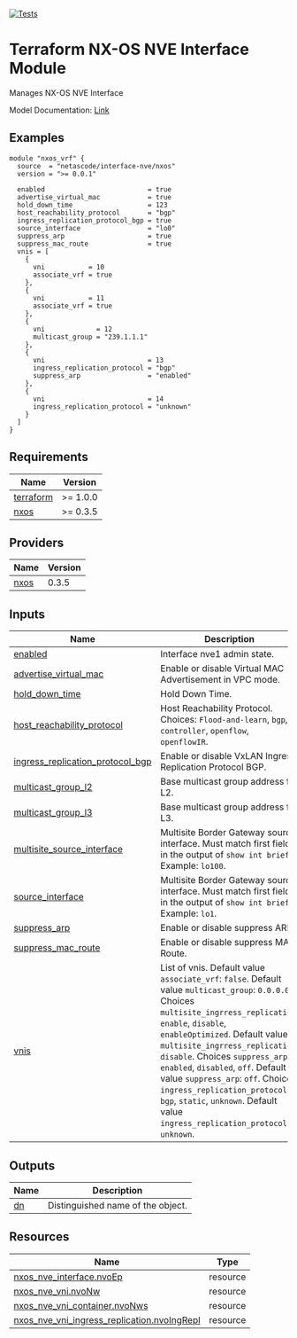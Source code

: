 <!-- BEGIN_TF_DOCS -->
[![Tests](https://github.com/netascode/terraform-nxos-interface-nve/actions/workflows/test.yml/badge.svg)](https://github.com/netascode/terraform-nxos-interface-nve/actions/workflows/test.yml)

# Terraform NX-OS NVE Interface Module

Manages NX-OS NVE Interface

Model Documentation: [Link](https://developer.cisco.com/docs/cisco-nexus-3000-and-9000-series-nx-api-rest-sdk-user-guide-and-api-reference-release-9-3x/#!configuring-nve-interfaces)

## Examples

```hcl
module "nxos_vrf" {
  source  = "netascode/interface-nve/nxos"
  version = ">= 0.0.1"

  enabled                          = true
  advertise_virtual_mac            = true
  hold_down_time                   = 123
  host_reachability_protocol       = "bgp"
  ingress_replication_protocol_bgp = true
  source_interface                 = "lo0"
  suppress_arp                     = true
  suppress_mac_route               = true
  vnis = [
    {
      vni           = 10
      associate_vrf = true
    },
    {
      vni           = 11
      associate_vrf = true
    },
    {
      vni             = 12
      multicast_group = "239.1.1.1"
    },
    {
      vni                          = 13
      ingress_replication_protocol = "bgp"
      suppress_arp                 = "enabled"
    },
    {
      vni                          = 14
      ingress_replication_protocol = "unknown"
    }
  ]
}
```

## Requirements

| Name | Version |
|------|---------|
| <a name="requirement_terraform"></a> [terraform](#requirement\_terraform) | >= 1.0.0 |
| <a name="requirement_nxos"></a> [nxos](#requirement\_nxos) | >= 0.3.5 |

## Providers

| Name | Version |
|------|---------|
| <a name="provider_nxos"></a> [nxos](#provider\_nxos) | 0.3.5 |

## Inputs

| Name | Description | Type | Default | Required |
|------|-------------|------|---------|:--------:|
| <a name="input_enabled"></a> [enabled](#input\_enabled) | Interface nve1 admin state. | `string` | `false` | no |
| <a name="input_advertise_virtual_mac"></a> [advertise\_virtual\_mac](#input\_advertise\_virtual\_mac) | Enable or disable Virtual MAC Advertisement in VPC mode. | `bool` | `false` | no |
| <a name="input_hold_down_time"></a> [hold\_down\_time](#input\_hold\_down\_time) | Hold Down Time. | `number` | `180` | no |
| <a name="input_host_reachability_protocol"></a> [host\_reachability\_protocol](#input\_host\_reachability\_protocol) | Host Reachability Protocol. Choices: `Flood-and-learn`, `bgp`, `controller`, `openflow`, `openflowIR`. | `string` | `"Flood-and-learn"` | no |
| <a name="input_ingress_replication_protocol_bgp"></a> [ingress\_replication\_protocol\_bgp](#input\_ingress\_replication\_protocol\_bgp) | Enable or disable VxLAN Ingress Replication Protocol BGP. | `bool` | `false` | no |
| <a name="input_multicast_group_l2"></a> [multicast\_group\_l2](#input\_multicast\_group\_l2) | Base multicast group address for L2. | `string` | `"0.0.0.0"` | no |
| <a name="input_multicast_group_l3"></a> [multicast\_group\_l3](#input\_multicast\_group\_l3) | Base multicast group address for L3. | `string` | `"0.0.0.0"` | no |
| <a name="input_multisite_source_interface"></a> [multisite\_source\_interface](#input\_multisite\_source\_interface) | Multisite Border Gateway source interface. Must match first field in the output of `show int brief`. Example: `lo100`. | `string` | `"unspecified"` | no |
| <a name="input_source_interface"></a> [source\_interface](#input\_source\_interface) | Multisite Border Gateway source interface. Must match first field in the output of `show int brief`. Example: `lo1`. | `string` | `"unspecified"` | no |
| <a name="input_suppress_arp"></a> [suppress\_arp](#input\_suppress\_arp) | Enable or disable suppress ARP. | `bool` | `false` | no |
| <a name="input_suppress_mac_route"></a> [suppress\_mac\_route](#input\_suppress\_mac\_route) | Enable or disable suppress MAC Route. | `bool` | `false` | no |
| <a name="input_vnis"></a> [vnis](#input\_vnis) | List of vnis. Default value `associate_vrf`: `false`. Default value `multicast_group`: `0.0.0.0`. Choices `multisite_ingrress_replication`: `enable`, `disable`, `enableOptimized`. Default value `multisite_ingrress_replication`: `disable`. Choices `suppress_arp`: `enabled`, `disabled`, `off`. Default value `suppress_arp`: `off`. Choices `ingress_replication_protocol`: `bgp`, `static`, `unknown`. Default value `ingress_replication_protocol`: `unknown`. | <pre>list(object({<br>    vni                            = number<br>    associate_vrf                  = optional(bool)<br>    multicast_group                = optional(string)<br>    multisite_ingrress_replication = optional(string)<br>    suppress_arp                   = optional(string)<br>    ingress_replication_protocol   = optional(string)<br>  }))</pre> | `[]` | no |

## Outputs

| Name | Description |
|------|-------------|
| <a name="output_dn"></a> [dn](#output\_dn) | Distinguished name of the object. |

## Resources

| Name | Type |
|------|------|
| [nxos_nve_interface.nvoEp](https://registry.terraform.io/providers/netascode/nxos/latest/docs/resources/nve_interface) | resource |
| [nxos_nve_vni.nvoNw](https://registry.terraform.io/providers/netascode/nxos/latest/docs/resources/nve_vni) | resource |
| [nxos_nve_vni_container.nvoNws](https://registry.terraform.io/providers/netascode/nxos/latest/docs/resources/nve_vni_container) | resource |
| [nxos_nve_vni_ingress_replication.nvoIngRepl](https://registry.terraform.io/providers/netascode/nxos/latest/docs/resources/nve_vni_ingress_replication) | resource |
<!-- END_TF_DOCS -->